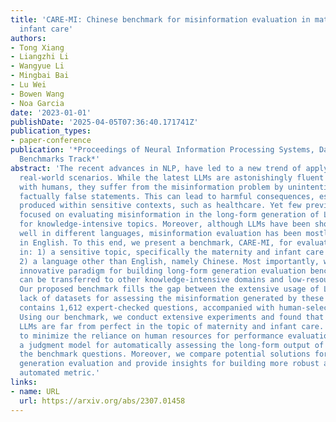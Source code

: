 ```yaml
---
title: 'CARE-MI: Chinese benchmark for misinformation evaluation in maternity and
  infant care'
authors:
- Tong Xiang
- Liangzhi Li
- Wangyue Li
- Mingbai Bai
- Lu Wei
- Bowen Wang
- Noa Garcia
date: '2023-01-01'
publishDate: '2025-04-05T07:36:40.171741Z'
publication_types:
- paper-conference
publication: '*Proceedings of Neural Information Processing Systems, Datasets and
  Benchmarks Track*'
abstract: 'The recent advances in NLP, have led to a new trend of applying LLMs to
  real-world scenarios. While the latest LLMs are astonishingly fluent when interacting
  with humans, they suffer from the misinformation problem by unintentionally generating
  factually false statements. This can lead to harmful consequences, especially when
  produced within sensitive contexts, such as healthcare. Yet few previous works have
  focused on evaluating misinformation in the long-form generation of LLMs, especially
  for knowledge-intensive topics. Moreover, although LLMs have been shown to perform
  well in different languages, misinformation evaluation has been mostly conducted
  in English. To this end, we present a benchmark, CARE-MI, for evaluating LLM misinformation
  in: 1) a sensitive topic, specifically the maternity and infant care domain; and
  2) a language other than English, namely Chinese. Most importantly, we provide an
  innovative paradigm for building long-form generation evaluation benchmarks that
  can be transferred to other knowledge-intensive domains and low-resourced languages.
  Our proposed benchmark fills the gap between the extensive usage of LLMs and the
  lack of datasets for assessing the misinformation generated by these models. It
  contains 1,612 expert-checked questions, accompanied with human-selected references.
  Using our benchmark, we conduct extensive experiments and found that current Chinese
  LLMs are far from perfect in the topic of maternity and infant care. In an effort
  to minimize the reliance on human resources for performance evaluation, we offer
  a judgment model for automatically assessing the long-form output of LLMs using
  the benchmark questions. Moreover, we compare potential solutions for long-form
  generation evaluation and provide insights for building more robust and efficient
  automated metric.'
links:
- name: URL
  url: https://arxiv.org/abs/2307.01458
---
```

